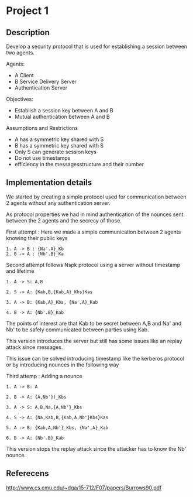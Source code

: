 # Project 1

## Description

Develop a security protocol that is used for establishing a session between two agents.

Agents:
- A Client
- B Service Delivery Server
- Authentication Server

Objectives:
- Establish a session key between A and B
- Mutual authentication between A and B

Assumptions and Restrictions
- A has a symmetric key shared with S
- B has a symmetric key shared with S
- Only S can generate session keys
- Do not use timestamps
- efficiency in the messagesstructure and their number

## Implementation details

We started by creating a simple protocol used for communication between 2 agents without any authentication server.

As protocol properties we had in mind authentication of the nounces sent between the 2 agents and the secrecy of those.

First attempt : Here we made a simple communication between 2 agents knowing their public keys 

```
1. A -> B : {Na'.A}_Kb
2. B -> A : {Nb'.B}_Ka
```

Second attempt follows Nspk protocol using a server without timestamp and lifetime

```
1. A -> S: A,B

2. S -> A: {Kab,B,{Kab,A}_Kbs}Kas

3. A -> B: {Kab,A}_Kbs, {Na',A}_Kab

4. B -> A: {Nb'.B}_Kab
```

The points of interest are that Kab to be secret between A,B and Na' and Nb' to be safely communicated between parties using Kab.

This version introduces the server but still has some issues like an replay attack since messages.

This issue can be solved introducing timestamp like the kerberos protocol or by introducing nounces in the following way

Third attemp : Adding a nounce

```
1. A -> B: A

2. B -> A: {A,Nb'})_Kbs

3. A -> S: A,B,Na,{A,Nb'}_Kbs

4. S -> A: {Na,Kab,B,{Kab,A,Nb'}Kbs}Kas

5. A -> B: {Kab,A,Nb'}_Kbs, {Na',A}_Kab

6. B -> A: {Nb'.B}_Kab
```

This version stops the replay attack since the attacker has to know the Nb' nounce.

## Referecens

http://www.cs.cmu.edu/~dga/15-712/F07/papers/Burrows90.pdf 
